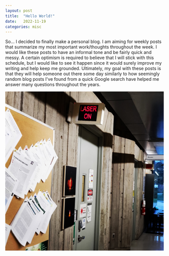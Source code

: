 ```yaml
---
layout: post
title:  "Hello World!"
date:   2022-11-19
categories: misc
---
```


So... I decided to finally make a personal blog. I am aiming for weekly posts that summarize my most important work/thoughts throughout the week. I would like these posts to have an informal tone and be fairly quick and messy. A certain optimism is required to believe that I will stick with this schedule, but I would like to see it happen since it would surely improve my writing and help keep me grounded. Ultimately, my goal with these posts is that they will help someone out there some day similarly to how seemingly random blog posts I've found from a quick Google search have helped me answer many questions throughout the years.

![Laser lab](/images/laser-lab-door.jpeg)
